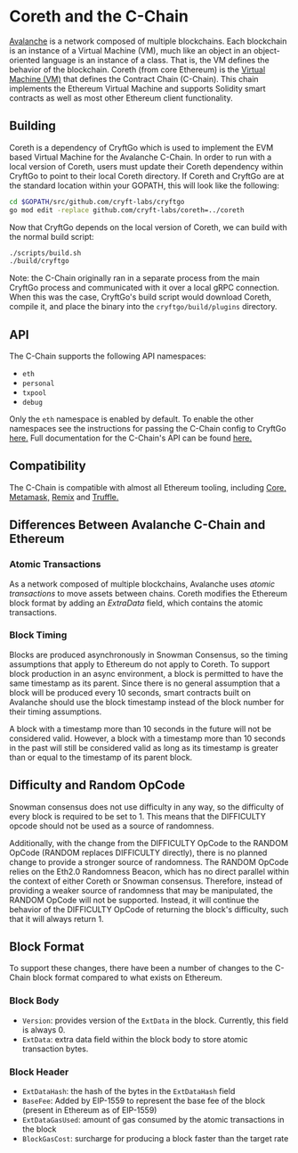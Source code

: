 # Coreth and the C-Chain

[Avalanche](https://docs.avax.network/intro) is a network composed of multiple blockchains.
Each blockchain is an instance of a Virtual Machine (VM), much like an object in an object-oriented language is an instance of a class.
That is, the VM defines the behavior of the blockchain.
Coreth (from core Ethereum) is the [Virtual Machine (VM)](https://docs.avax.network/learn/avalanche/virtual-machines) that defines the Contract Chain (C-Chain).
This chain implements the Ethereum Virtual Machine and supports Solidity smart contracts as well as most other Ethereum client functionality.

## Building

Coreth is a dependency of CryftGo which is used to implement the EVM based Virtual Machine for the Avalanche C-Chain. In order to run with a local version of Coreth, users must update their Coreth dependency within CryftGo to point to their local Coreth directory. If Coreth and CryftGo are at the standard location within your GOPATH, this will look like the following:

```bash
cd $GOPATH/src/github.com/cryft-labs/cryftgo
go mod edit -replace github.com/cryft-labs/coreth=../coreth
```

Now that CryftGo depends on the local version of Coreth, we can build with the normal build script:

```bash
./scripts/build.sh
./build/cryftgo
```

Note: the C-Chain originally ran in a separate process from the main CryftGo process and communicated with it over a local gRPC connection. When this was the case, CryftGo's build script would download Coreth, compile it, and place the binary into the `cryftgo/build/plugins` directory.

## API

The C-Chain supports the following API namespaces:

- `eth`
- `personal`
- `txpool`
- `debug`

Only the `eth` namespace is enabled by default. 
To enable the other namespaces see the instructions for passing the C-Chain config to CryftGo [here.](https://docs.avax.network/nodes/configure/chain-config-flags#enabling-evm-apis)
Full documentation for the C-Chain's API can be found [here.](https://docs.avax.network/reference/cryftgo/c-chain/api)

## Compatibility

The C-Chain is compatible with almost all Ethereum tooling, including [Core,](https://docs.avax.network/build/dapp/launch-dapp#through-core) [Metamask,](https://docs.avax.network/build/dapp/launch-dapp#through-metamask) [Remix](https://docs.avax.network/build/tutorials/smart-contracts/deploy-a-smart-contract-on-avalanche-using-remix-and-metamask) and [Truffle.](https://docs.avax.network/build/tutorials/smart-contracts/using-truffle-with-the-avalanche-c-chain)

## Differences Between Avalanche C-Chain and Ethereum

### Atomic Transactions

As a network composed of multiple blockchains, Avalanche uses *atomic transactions* to move assets between chains. Coreth modifies the Ethereum block format by adding an *ExtraData* field, which contains the atomic transactions.

### Block Timing

Blocks are produced asynchronously in Snowman Consensus, so the timing assumptions that apply to Ethereum do not apply to Coreth. To support block production in an async environment, a block is permitted to have the same timestamp as its parent. Since there is no general assumption that a block will be produced every 10 seconds, smart contracts built on Avalanche should use the block timestamp instead of the block number for their timing assumptions.

A block with a timestamp more than 10 seconds in the future will not be considered valid. However, a block with a timestamp more than 10 seconds in the past will still be considered valid as long as its timestamp is greater than or equal to the timestamp of its parent block.

## Difficulty and Random OpCode

Snowman consensus does not use difficulty in any way, so the difficulty of every block is required to be set to 1. This means that the DIFFICULTY opcode should not be used as a source of randomness.

Additionally, with the change from the DIFFICULTY OpCode to the RANDOM OpCode (RANDOM replaces DIFFICULTY directly), there is no planned change to provide a stronger source of randomness. The RANDOM OpCode relies on the Eth2.0 Randomness Beacon, which has no direct parallel within the context of either Coreth or Snowman consensus. Therefore, instead of providing a weaker source of randomness that may be manipulated, the RANDOM OpCode will not be supported. Instead, it will continue the behavior of the DIFFICULTY OpCode of returning the block's difficulty, such that it will always return 1.

## Block Format

To support these changes, there have been a number of changes to the C-Chain block format compared to what exists on Ethereum.

### Block Body

* `Version`: provides version of the `ExtData` in the block. Currently, this field is always 0.
* `ExtData`: extra data field within the block body to store atomic transaction bytes.

### Block Header

* `ExtDataHash`: the hash of the bytes in the `ExtDataHash` field
* `BaseFee`: Added by EIP-1559 to represent the base fee of the block (present in Ethereum as of EIP-1559)
* `ExtDataGasUsed`: amount of gas consumed by the atomic transactions in the block
* `BlockGasCost`: surcharge for producing a block faster than the target rate
